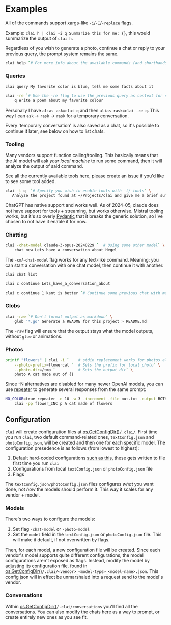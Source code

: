 # Examples

All of the commands support xargs-like `-i`/`-I`/`-replace` flags.

Example: `clai h | clai -i q Summarize this for me: {}`, this would summarize the output of `clai h`.

Regardless of you wish to generate a photo, continue a chat or reply to your previous query, the prompt system remains the same.

```bash
clai help `# For more info about the available commands (and shorthands)`
```

### Queries
```bash
clai query My favorite color is blue, tell me some facts about it
```
```bash
clai -re `# Use the -re flag to use the previous query as context for some next query` \
    q Write a poem about my favorite colour 
```

Personally I have `alias ask=clai q` and then `alias rask=clai -re q`.
This way I can `ask` -> `rask` -> `rask` for a temporary conversation.

Every 'temporary conversation' is also saved as a chat, so it's possible to continue it later, see below on how to list chats.

### Tooling
Many vendors support function calling/tooling.
This basically means that the AI model will ask *your local machine* to run some command, then it will analyze the output of said command.

See all the currently available tools [here](./internal/tools/), please create an issue if you'd like to see some tool added.
```bash
clai -t q  `# Specify you wish to enable tools with -t/-tools` \
   Analyze the project found at ~/Projects/clai and give me a brief summary of what it does
```

ChatGPT has native support and works well.
As of 2024-05, claude does not have support for tools + streaming, but works otherwise.
Mistral tooling works, but it's so overly [Pydantic](https://docs.pydantic.dev/latest/) that it breaks the generic solution, so I've chosen to not have it enable it for now.

### Chatting
```bash
clai -chat-model claude-3-opus-20240229 `  # Using some other model` \
    chat new Lets have a conversation about Hegel
```

The `-cm`/`-chat-model` flag works for any text-like command.
Meaning: you can start a conversation with one chat model, then continue it with another.
```bash
clai chat list
```
```bash
clai c continue Lets_have_a_conversation_about
```

```bash
clai c continue 1 kant is better `# Continue some previous chat with message ` 
```

### Globs
```bash
clai -raw `# Don't format output as markdown` \
    glob '*.go' Generate a README for this project > README.md
```
The `-raw` flag will ensure that the output stays what the model outputs, without `glow` or animations.

### Photos
```bash
printf "flowers" | clai -i `    # stdin replacement works for photos also` \
    --photo-prefix=flowercat `  # Sets the prefix for local photo` \
    --photo-dir=/tmp `          # Sets the output dir` \
    photo A cat made out of {}
```

Since -N alternatives are disabled for many newer OpenAI models, you can use [repeater](https://github.com/baalimago/repeater) to generate several responses from the same prompt:
```bash
NO_COLOR=true repeater -n 10 -w 3 -increment -file out.txt -output BOTH \
    clai -pp flower_INC p A cat made of flowers
```


## Configuration
`clai` will create configuration files at [os.GetConfigDir()](https://pkg.go.dev/os#UserConfigDir)`/.clai/`.
First time you run `clai`, two default command-related ones, `textConfig.json` and `photoConfig.json`,  will be created and then one for each specific model.
The configuration presedence is as follows (from lowest to highest):
1. Default hard-coded configurations [such as this](./internal/text/conf.go), these gets written to file first time you run `clai`
1. Configurations from local `textConfig.json` or `photoConfig.json` file
1. Flags

The `textConfig.json/photoConfig.json` files configures _what_ you want done, not _how_ the models should perform it.
This way it scales for any vendor + model.

### Models
There's two ways to configure the models:
1. Set flag `-chat-model` or `-photo-model` 
1. Set the `model` field in the `textConfig.json` or `photoConfig.json` file. This will make it default, if not overwritten by flags.

Then, for each model, a new configuration file will be created.
Since each vendor's model supports quite different configurations, the model configurations aren't exposed as flags.
Instead, modify the model by adjusting its configuration file, found in [os.GetConfigDir()](https://pkg.go.dev/os#UserConfigDir)`/.clai/<vendor>_<model-type>_<model-name>.json`.
This config json will in effect be unmarshaled into a request send to the model's vendor.

### Conversations
Within [os.GetConfigDir()](https://pkg.go.dev/os#UserConfigDir)`/.clai/conversations` you'll find all the conversations.
You can also modify the chats here as a way to prompt, or create entirely new ones as you see fit.
